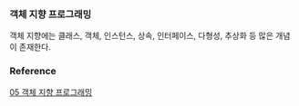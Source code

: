 ### 객체 지향 프로그래밍
객체 지향에는 클래스, 객체, 인스턴스, 상속, 인터페이스, 다형성, 추상화 등 많은 개념이 존재한다.<br>

### Reference
[05 객체 지향 프로그래밍](https://wikidocs.net/218)<br>
